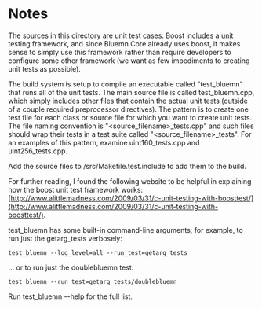# Notes
The sources in this directory are unit test cases.  Boost includes a
unit testing framework, and since Bluemn Core already uses boost, it makes
sense to simply use this framework rather than require developers to
configure some other framework (we want as few impediments to creating
unit tests as possible).

The build system is setup to compile an executable called "test_bluemn"
that runs all of the unit tests.  The main source file is called
test_bluemn.cpp, which simply includes other files that contain the
actual unit tests (outside of a couple required preprocessor
directives).  The pattern is to create one test file for each class or
source file for which you want to create unit tests.  The file naming
convention is "<source_filename>_tests.cpp" and such files should wrap
their tests in a test suite called "<source_filename>_tests".  For an
examples of this pattern, examine uint160_tests.cpp and
uint256_tests.cpp.

Add the source files to /src/Makefile.test.include to add them to the build.

For further reading, I found the following website to be helpful in
explaining how the boost unit test framework works:
[http://www.alittlemadness.com/2009/03/31/c-unit-testing-with-boosttest/](http://www.alittlemadness.com/2009/03/31/c-unit-testing-with-boosttest/).

test_bluemn has some built-in command-line arguments; for
example, to run just the getarg_tests verbosely:

    test_bluemn --log_level=all --run_test=getarg_tests

... or to run just the doublebluemn test:

    test_bluemn --run_test=getarg_tests/doublebluemn

Run  test_bluemn --help   for the full list.

